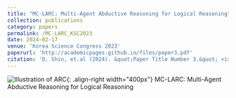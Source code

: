```yaml
---
title: "MC-LARC: Multi-Agent Abductive Reasoning for Logical Reasoning"
collection: publications
category: papers
permalink: /MC-LARC_KSC2023
date: 2024-02-17
venue: 'Korea Science Congress 2023'
paperurl: 'http://academicpages.github.io/files/paper3.pdf'
citation: 'D. Shin, et.al (2024). &quot;Paper Title Number 3.&quot; <i>GitHub Journal of Bugs</i>. 1(3).'
---
```


![Illustration of ARC](/images/500x300.png){: .align-right width="400px"}
MC-LARC: Multi-Agent Abductive Reasoning for Logical Reasoning
